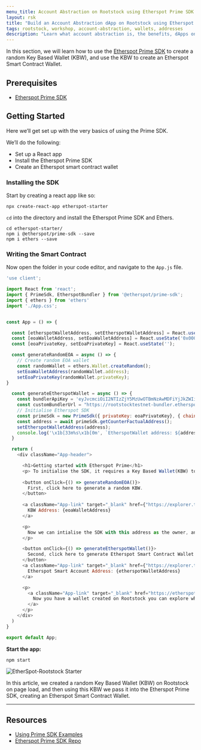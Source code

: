 ```yaml
---
menu_title: Account Abstraction on Rootstock using Etherspot Prime SDK
layout: rsk
title: "Build an Account Abstraction dApp on Rootstock using Etherspot Prime SDK"
tags: rootstock, workshop, account-abstraction, wallets, addresses
description: "Learn what account abstraction is, the benefits, dApps on Rootstock, and how to setup an account abstraction dApp using the Etherspot Prime SDK."
---
```


In this section, we will learn how to use the [Etherspot Prime SDK](https://etherspot.fyi/prime-sdk/other-chains/getting-started-on-rootstock) to create a random Key Based Wallet (KBW), and use the KBW to create an Etherspot Smart Contract Wallet.

## Prerequisites
- [Etherspot Prime SDK](https://github.com/etherspot/etherspot-prime-sdk/)

## Getting Started

Here we’ll get set up with the very basics of using the Prime SDK.

We’ll do the following: 

- Set up a React app 
- Install the Etherspot Prime SDK
- Create an Etherspot smart contract wallet

### Installing the SDK

Start by creating a react app like so:

```shell
npx create-react-app etherspot-starter
```

`cd` into the directory and install the Etherspot Prime SDK and Ethers.

```shell
cd etherspot-starter/
npm i @etherspot/prime-sdk --save
npm i ethers --save
```

### Writing the Smart Contract

Now open the folder in your code editor, and navigate to the `App.js` file.

```javascript
'use client';

import React from 'react';
import { PrimeSdk, EtherspotBundler } from '@etherspot/prime-sdk';
import { ethers } from 'ethers'
import './App.css';


const App = () => {

  const [etherspotWalletAddress, setEtherspotWalletAddress] = React.useState('0x0000000000000000000000000000000000000000');
  const [eoaWalletAddress, setEoaWalletAddress] = React.useState('0x0000000000000000000000000000000000000000');
  const [eoaPrivateKey, setEoaPrivateKey] = React.useState('');

  const generateRandomEOA = async () => {
    // Create random EOA wallet
    const randomWallet = ethers.Wallet.createRandom();
    setEoaWalletAddress(randomWallet.address);
    setEoaPrivateKey(randomWallet.privateKey);
}

  const generateEtherspotWallet = async () => {
    const bundlerApiKey = 'eyJvcmciOiI2NTIzZjY5MzUwOTBmNzAwMDFiYjJkZWIiLCJpZCI6IjMxMDZiOGY2NTRhZTRhZTM4MGVjYjJiN2Q2NDMzMjM4IiwiaCI6Im11cm11cjEyOCJ9';
    const customBundlerUrl = "https://rootstocktestnet-bundler.etherspot.io/"
    // Initialise Etherspot SDK
    const primeSdk = new PrimeSdk({ privateKey: eoaPrivateKey}, { chainId: 31, bundlerProvider: new EtherspotBundler(31, bundlerApiKey, customBundlerUrl) })
    const address = await primeSdk.getCounterFactualAddress();
    setEtherspotWalletAddress(address);
    console.log('\x1b[33m%s\x1b[0m', `EtherspotWallet address: ${address}`);
  }

  return (
    <div className="App-header">

      <h1>Getting started with Etherspot Prime</h1>
      <p> To initialise the SDK, it requires a Key Based Wallet(KBW) to be passed in.</p>
      
      <button onClick={() => generateRandomEOA()}>
        First, click here to generate a random KBW.
      </button>
      
      <a className="App-link" target="_blank" href={"https://explorer.testnet.rootstock.io/address/" + eoaWalletAddress}>
        KBW Address: {eoaWalletAddress}
      </a>

      <p>
        Now we can intialise the SDK with this address as the owner, and create an Etherspot Smart Contract Wallet.
      </p>

      <button onClick={() => generateEtherspotWallet()}>
        Second, click here to generate Etherspot Smart Contract Wallet
      </button>
      <a className="App-link" target="_blank" href={"https://explorer.testnet.rootstock.io/address/" + etherspotWalletAddress}>
        Etherspot Smart Account Address: {etherspotWalletAddress}
      </a>

      <p>
        <a className="App-link" target="_blank" href="https://etherspot.fyi/prime-sdk/intro">
          Now you have a wallet created on Rootstock you can explore what else we can do with the Prime SDK.
        </a>
      </p>
    </div>
  )
}

export default App;
```

**Start the app:**

```shell
npm start
```

![EtherSpot-Rootstock Starter](/assets/img/guides/etherspot-rootstock/etherspot-starter.png)

In this article, we created a random Key Based Wallet (KBW) on Rootstock on page load, and then using this KBW we pass it into the Etherspot Prime SDK, creating an Etherspot Smart Contract Wallet.


----
## Resources
- [Using Prime SDK Examples](https://etherspot.fyi/prime-sdk/examples/intro)
- [Etherspot Prime SDK Repo](https://github.com/etherspot/etherspot-prime-sdk/)